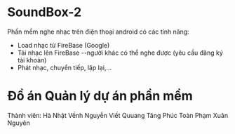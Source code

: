 # SoundBox-2
Phần mềm nghe nhạc trên điện thoại android có các tính năng:
- Load nhạc từ FireBase (Google)
- Tải nhạc lên FireBase --người khác có thể nghe được (yêu cầu đăng ký tài khoản)
- Phát nhạc, chuyển tiếp, lặp lại,...

# Đồ án Quản lý dự án phần mềm
Thành viên:
Hà Nhật Vềnh
Nguyễn Viết Quuang
Tăng Phúc Toàn
Phạm Xuân Nguyên
